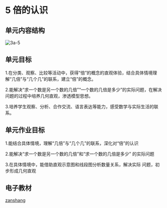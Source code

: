 # 5 倍的认识

## 单元内容结构

![3a-5](https://r2.edui123.com/2023/05/3a-5.png)

## 单元目标

1.在分类、观察、比较等活动中，获得“倍”的概念的直观体验，结合具体情境理解“几倍”与“几个几”的联系，建立“倍”的概念。

2.能解决“求一个数是另一个数的几倍”“一个数的几倍是多少”的实际问题，在解决问题的过程中培养几何直观，渗透模型思想。

3.培养学生观察、分析、合作交流、语言表达等能力，感受数学与实际生活的联系。

## 单元作业目标

1.能结合具体情境，理解“几倍”与“几个几”的联系，深化对“倍”的认识

2.能解决“求一个数是另一个数的几倍”和“求一个数的几倍是多少” 的实际问题

3.在具体情境中，能借助直观示意图和线段图分析数量关系，解决实际 问题，初步形成几何直观


## 电子教材

<Epep grade="xxsx3a" :pep="1221001301141" :pages="50" :paged="55" ></Epep>

[zanshang](../res/zanshang.md ':include')